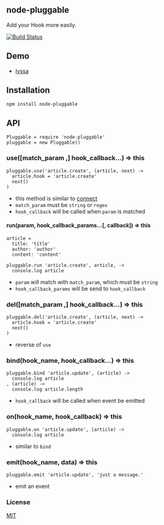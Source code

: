 ## node-pluggable

Add your Hook more easily.

[![Build Status](https://travis-ci.org/faceair/node-pluggable.svg?branch=master)](https://travis-ci.org/faceair/node-pluggable)

## Demo

* [lyssa](https://github.com/faceair/lyssa)

## Installation

`npm install node-pluggable`

## API

    Pluggable = require 'node-pluggable'
    pluggable = new Pluggable()

### use([match_param ,] hook_callback...) => this

    pluggable.use('article.create', (article, next) ->
      article.hook = 'article.create'
      next()
    )

+ this method is similar to [connect](https://github.com/senchalabs/connect)
+ `match_param` must be `string` or `regex`
+ `hook_callback` will be called when `param` is matched

#### run(param, hook_callback_params...[, callback]) => this

    article =
      title: 'title'
      author: 'author'
      content: 'content'

    pluggable.run 'article.create', article, ->
      console.log article

+ `param` will match with `match_param`, which must be `string`
+ `hook_callback_params` will be send to `hook_callback`

### del([match_param ,] hook_callback...) => this

    pluggable.del('article.create', (article, next) ->
      article.hook = 'article.create'
      next()
    )

+ reverse of `use`

### bind(hook_name, hook_callback...) => this

    pluggable.bind 'article.update', (article) ->
      console.log article
    , (article) ->
      console.log article.length

+ `hook_callback` will be called when event be emitted

### on(hook_name, hook_callback) => this

    pluggable.on 'article.update', (article) ->
      console.log article

* similar to `bind`

### emit(hook_name, data) => this

    pluggable.emit 'article.update', 'just a message.'
    
+ emit an event

### License

[MIT](LICENSE)